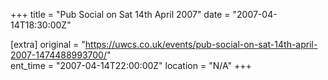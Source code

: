 +++
title = "Pub Social on Sat 14th April 2007"
date = "2007-04-14T18:30:00Z"

[extra]
original = "https://uwcs.co.uk/events/pub-social-on-sat-14th-april-2007-1474488993700/"    
ent_time = "2007-04-14T22:00:00Z"
location = "N/A"
+++



